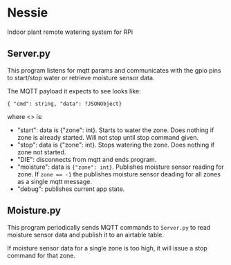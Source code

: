 
# Nessie

Indoor plant remote watering system for RPi

## Server.py

This program listens for mqtt params and communicates with the gpio pins to start/stop water or retrieve moisture sensor data. 

The MQTT payload it expects to see looks like:
```
{ "cmd": string, "data": ?JSONObject}
```
where <> is:
- "start": data is {"zone": int}. Starts to water the zone. Does nothing if zone is already started. Will not stop until stop command given.
- "stop": data is {"zone": int}. Stops watering the zone. Does nothing if zone not started.
- "DIE": disconnects from mqtt and ends program.
- "moisture": data is `{"zone": int}`. Publishes moisture sensor reading for zone. If `zone == -1` the publishes moisture sensor deading for all zones as a single mqtt message.
- "debug": publishes current app state. 

## Moisture.py

This program periodically sends MQTT commands to `Server.py` to read moisture sensor data and publish it to an airtable table. 

If moisture sensor data for a single zone is too high, it will issue a stop command for that zone.
